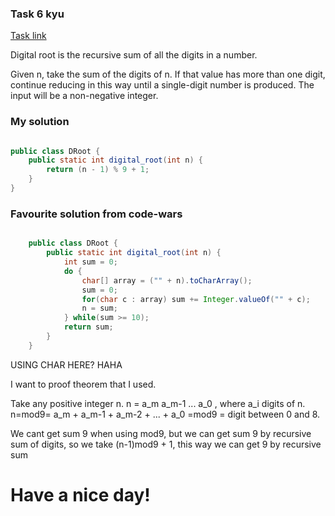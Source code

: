 ### Task 6 kyu

[Task link](https://www.codewars.com/kata/541c8630095125aba6000c00)

Digital root is the recursive sum of all the digits in a number.

Given n, take the sum of the digits of n. If that value has more than one digit, continue reducing in this way until a single-digit number is produced. The input will be a non-negative integer.

### My solution

```Java

public class DRoot {
    public static int digital_root(int n) {
        return (n - 1) % 9 + 1;
    }
}

```

### Favourite solution from code-wars

```Java

    public class DRoot {
        public static int digital_root(int n) {
            int sum = 0;
            do {
                char[] array = ("" + n).toCharArray();
                sum = 0;
                for(char c : array) sum += Integer.valueOf("" + c);
                n = sum;
            } while(sum >= 10);
            return sum;
        }
    }

```

USING CHAR HERE? HAHA

I want to proof theorem that I used.

Take any positive integer n. n = a_m a_m-1 ... a_0 , where a_i digits of n.
n=mod9= a_m + a_m-1 + a_m-2 + ... + a_0 =mod9 = digit between 0 and 8.

We cant get sum 9 when using mod9, but we can get sum 9 by recursive sum of digits, so we take (n-1)mod9 + 1, this way we can get 9 by recursive sum 

# Have a nice day!
